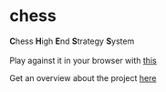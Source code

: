# chess
**C**hess **H**igh **E**nd **S**trategy **S**ystem<br><br>
Play against it in your browser with [this](https://github.com/felixwortmann/chess_web)

Get an overview about the project [here](./Overview.ipynb)
